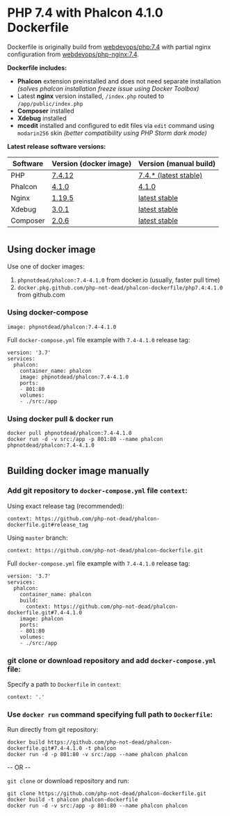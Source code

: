 # PHP 7.4 with Phalcon 4.1.0 Dockerfile

Dockerfile is originally build from [webdevops/php:7.4](https://github.com/webdevops/Dockerfile/tree/master/docker/php-official/7.4) with partial nginx configuration from [webdevops/php-nginx:7.4](https://github.com/webdevops/Dockerfile/tree/master/docker/php-nginx/7.4).

**Dockerfile includes:**
- **Phalcon** extension preinstalled and does not need separate installation *(solves phalcon installation freeze issue using Docker Toolbox)*
- Latest **nginx** version installed, `/index.php` routed to `/app/public/index.php`
- **Composer** installed
- **Xdebug** installed
- **mcedit** installed and configured to edit files via `edit` command using `modarin256` skin *(better compatibility using PHP Storm dark mode)*

**Latest release software versions:**

| Software | Version (docker image)                                           | Version (manual build)                                           |
| -------- | ---------------------------------------------------------------- | ---------------------------------------------------------------- |
| PHP      | [7.4.12](https://www.php.net/releases/7_4_0.php)                 | [7.4.* (latest stable)](https://www.php.net/releases/7_4_0.php)                  |
| Phalcon  | [4.1.0](https://github.com/phalcon/cphalcon/releases/tag/v4.1.0) | [4.1.0](https://github.com/phalcon/cphalcon/releases/tag/v4.1.0) |
| Nginx    | [1.19.5](https://nginx.org/)                                     | [latest stable](https://nginx.org/)                              |
| Xdebug   | [3.0.1 ](https://xdebug.org/download)                            | [latest stable](https://xdebug.org/download)                     |
| Composer | [2.0.6](https://getcomposer.org/download/)                       | [latest stable](https://getcomposer.org/download/)               |

#
## Using docker image

Use one of docker images:
1. `phpnotdead/phalcon:7.4-4.1.0` from docker.io (usually, faster pull time)
2. `docker.pkg.github.com/php-not-dead/phalcon-dockerfile/php7.4:4.1.0` from github.com

### Using docker-compose

```
image: phpnotdead/phalcon:7.4-4.1.0
```
Full `docker-compose.yml` file example with `7.4-4.1.0` release tag:
```
version: '3.7'
services:
  phalcon:
    container_name: phalcon
    image: phpnotdead/phalcon:7.4-4.1.0
    ports:
    - 801:80
    volumes:
    - ./src:/app
```

###
### Using docker pull & docker run

```
docker pull phpnotdead/phalcon:7.4-4.1.0
docker run -d -v src:/app -p 801:80 --name phalcon phpnotdead/phalcon:7.4-4.1.0
```

#
## Building docker image manually

### Add git repository to `docker-compose.yml` file `context`:

Using exact release tag (recommended):
```
context: https://github.com/php-not-dead/phalcon-dockerfile.git#release_tag
```
Using `master` branch:
```
context: https://github.com/php-not-dead/phalcon-dockerfile.git
```
Full `docker-compose.yml` file example with `7.4-4.1.0` release tag:
```
version: '3.7'
services:
  phalcon:
    container_name: phalcon
    build:
      context: https://github.com/php-not-dead/phalcon-dockerfile.git#7.4-4.1.0
    image: phalcon
    ports:
    - 801:80
    volumes:
    - ./src:/app
```

###
### git clone or download repository and add `docker-compose.yml` file:

Specify a path to `Dockerfile` in `context`:
```
context: '.'
```

###
### Use `docker run` command specifying full path to `Dockerfile`:

Run directly from git repository:
```
docker build https://github.com/php-not-dead/phalcon-dockerfile.git#7.4-4.1.0 -t phalcon
docker run -d -p 801:80 -v src:/app --name phalcon phalcon
```
-- OR --

`git clone` or download repository and run:
```
git clone https://github.com/php-not-dead/phalcon-dockerfile.git
docker build -t phalcon phalcon-dockerfile
docker run -d -v src:/app -p 801:80 --name phalcon phalcon
```
